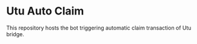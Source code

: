 # Utu Auto Claim

This repository hosts the bot triggering automatic claim transaction of Utu bridge.
